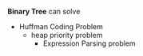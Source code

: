 **Binary Tree** can solve
  - Huffman Coding Problem
    - heap priority problem
      - Expression Parsing problem


